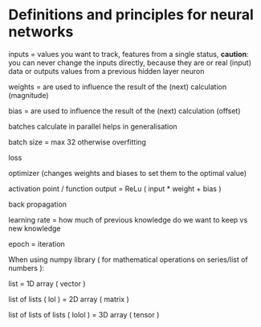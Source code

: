 Definitions and principles for neural networks
==============================================

inputs = values you want to track, 
          features from a single status,
  **caution**: you can never change the inputs directly, 
            because they are or real (input) data or outputs values from a previous hidden layer
neuron

weights = are used to influence the result of the (next) calculation (magnitude)

bias = are used to influence the result of the (next) calculation (offset)

batches calculate in parallel helps in generalisation

batch size = max 32 otherwise overfitting

loss

optimizer (changes weights and biases to set them to the optimal value)

activation point / function output = ReLu ( input * weight + bias )

back propagation

learning rate = how much of previous knowledge do we want to keep vs new knowledge

epoch = iteration

When using numpy library ( for mathematical operations on series/list of numbers ):

list = 1D array ( vector )

list of lists ( lol ) = 2D array ( matrix )

list of lists of lists ( lolol ) = 3D array ( tensor )
